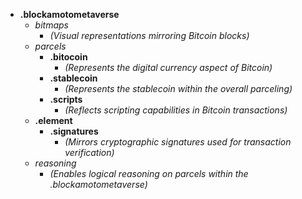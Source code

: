 - **.blockamotometaverse**
  - *bitmaps*
    - *(Visual representations mirroring Bitcoin blocks)*
  - *parcels*
    - **.bitocoin**
      - *(Represents the digital currency aspect of Bitcoin)*
    - **.stablecoin**
      - *(Represents the stablecoin within the overall parceling)*
    - **.scripts**
      - *(Reflects scripting capabilities in Bitcoin transactions)*
  - **.element**
    - **.signatures**
      - *(Mirrors cryptographic signatures used for transaction verification)*
  - *reasoning*
    - *(Enables logical reasoning on parcels within the .blockamotometaverse)*
